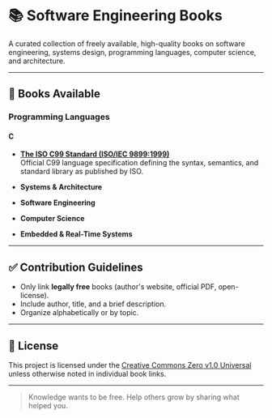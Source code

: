# 📚 Software Engineering Books

A curated collection of freely available, high-quality books on software engineering, systems design, programming languages, computer science, and architecture.

---

## 📘 Books Available

### Programming Languages

#### C
- **[The ISO C99 Standard (ISO/IEC 9899:1999)](https://github.com/HusainCode/software-engineering-books/blob/main/pdfs/Iso_C_1999_definition.pdf)**  
  Official C99 language specification defining the syntax, semantics, and standard library as published by ISO.



- **Systems & Architecture**


- **Software Engineering**
 

- **Computer Science**
 

- **Embedded & Real-Time Systems**

---

## ✅ Contribution Guidelines

- Only link **legally free** books (author's website, official PDF, open-license).
- Include author, title, and a brief description.
- Organize alphabetically or by topic.

---

## 📖 License

This project is licensed under the [Creative Commons Zero v1.0 Universal](LICENSE) unless otherwise noted in individual book links.

---

> Knowledge wants to be free. Help others grow by sharing what helped you.
